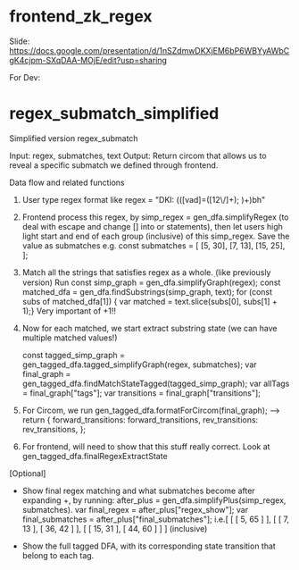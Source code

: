 # frontend_zk_regex

Slide: https://docs.google.com/presentation/d/1nSZdmwDKXjEM6bP6WBYyAWbCgK4cjpm-SXqDAA-MOjE/edit?usp=sharing

For Dev:

# regex_submatch_simplified

Simplified version regex_submatch

Input: regex, submatches, text
Output: Return circom that allows us to reveal a specific submatch we defined through frontend.

Data flow and related functions

1. User type regex format like regex = "DKI: (([vad]=([12\\/]+); )+)bh"
2. Frontend process this regex, by simp_regex = gen_dfa.simplifyRegex
   (to deal with escape and change [] into or statements), then let users high light start and end of each group (inclusive) of this simp_regex. Save the value as submatches e.g.
   const submatches = [
   [5, 30],
   [7, 13],
   [15, 25],
   ];
3. Match all the strings that satisfies regex as a whole. ฺ(like previously version)
   Run
   const simp_graph = gen_dfa.simplifyGraph(regex);
   const matched_dfa = gen_dfa.findSubstrings(simp_graph, text);
   for (const subs of matched_dfa[1]) {
   var matched = text.slice(subs[0], subs[1] + 1);} Very important of +1!!
4. Now for each matched, we start extract substring state (we can have multiple matched values!)

   const tagged_simp_graph = gen_tagged_dfa.tagged_simplifyGraph(regex, submatches);
   var final_graph = gen_tagged_dfa.findMatchStateTagged(tagged_simp_graph);
   var allTags = final_graph["tags"];
   var transitions = final_graph["transitions"];

5. For Circom, we run
   gen_tagged_dfa.formatForCircom(final_graph); --> return
   {
   forward_transitions: forward_transitions,
   rev_transitions: rev_transitions,
   };

6. For frontend, will need to show that this stuff really correct. Look at gen_tagged_dfa.finalRegexExtractState

[Optional]

- Show final regex matching and what submatches become after expanding +, by running: after_plus = gen_dfa.simplifyPlus(simp_regex, submatches).
  var final_regex = after_plus["regex_show"];
  var final_submatches = after_plus["final_submatches"]; i.e.[
  [ [ 5, 65 ] ],
  [ [ 7, 13 ], [ 36, 42 ] ],
  [ [ 15, 31 ], [ 44, 60 ] ]
  ]
  (inclusive)

- Show the full tagged DFA, with its corresponding state transition that belong to each tag.
